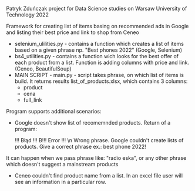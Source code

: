 Patryk Zduńczak project for Data Science studies on Warsaw University of Technology 2022

Framework for creating list of items basing on recommended ads in Google and listing their best price and link to shop from Ceneo

- selenium_ulilities.py - contains a function which creates a list of items based on a given phrase np. "Best phones 2022" (Google, Selenium)
- bs4_utilities.py - contains a function wich looks for the best offer of each product from a list. Function is adding columns with price and link. (Ceneo, BeautifulSoup)
- MAIN SCRIPT - main.py - script takes phrase, on which list of items is build. It returns results list_of_products.xlsx, which contains 3 columns:
    * product
    * cena
    * full_link

Program supports additional scenarios:
- Google doesn't show list of recomemnded products. Return of a program: 
    
    !!! Błąd !!! 
    B!!! Error !!! \n Wrong phrase. Google couldn't create lists of products. Give a correct phrase ex.: best phone 2022!

It can happen when we pass phrase like: "radio eska", or any other phrase which doesn't suggest a mainstream products

- Ceneo couldn't find product name from a list. In an excel file user will see an information in a particular row.

